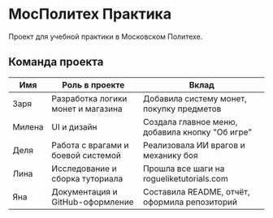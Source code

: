 # МосПолитех Практика
Проект для учебной практики в Московском Политехе.

## Команда проекта

| Имя             | Роль в проекте                              | Вклад                                               |
|------------------|---------------------------------------------|-----------------------------------------------------|
| Заря             | Разработка логики монет и магазина          | Добавила систему монет, покупку предметов           |
| Милена           | UI и дизайн                                 | Создала главное меню, добавила кнопку "Об игре"     |
| Деля             | Работа с врагами и боевой системой          | Реализовала ИИ врагов и механику боя                |
| Лина             | Исследование и сборка туториала             | Прошла все шаги на rogueliketutorials.com           |
| Яна              | Документация и GitHub-оформление            | Составила README, отчёт, оформила репозиторий       |
